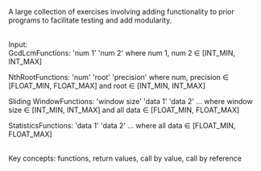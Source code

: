A large collection of exercises involving adding functionality to prior programs to facilitate testing and add modularity.  
<br />

Input:  
GcdLcmFunctions: 'num 1' 'num 2' where num 1, num 2 ∈ [INT_MIN, INT_MAX]

NthRootFunctions: 'num' 'root' 'precision' where num, precision ∈ [FLOAT_MIN, FLOAT_MAX] and root ∈ [INT_MIN, INT_MAX]

Sliding WindowFunctions: 'window size' 'data 1' 'data 2' ... where window size ∈ [INT_MIN, INT_MAX] and all data ∈ [FLOAT_MIN, FLOAT_MAX]

StatisticsFunctions: 'data 1' 'data 2' ... where all data ∈ [FLOAT_MIN, FLOAT_MAX]

<br />
Key concepts: functions, return values, call by value, call by reference
